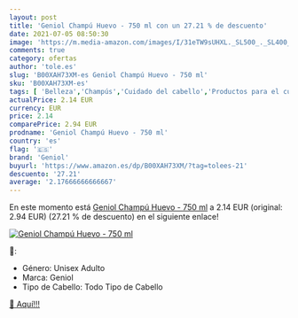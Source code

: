 ```yaml
---
layout: post
title: 'Geniol Champú Huevo - 750 ml con un 27.21 % de descuento'
date: 2021-07-05 08:50:30
image: 'https://m.media-amazon.com/images/I/31eTW9sUHXL._SL500_._SL400_.jpg'
comments: true
category: ofertas
author: 'tole.es'
slug: 'B00XAH73XM-es Geniol Champú Huevo - 750 ml'
sku: 'B00XAH73XM-es'
tags: [ 'Belleza','Champús','Cuidado del cabello','Productos para el cuidado del cabello','champú','geniol', ]
actualPrice: 2.14 EUR
currency: EUR
price: 2.14
comparePrice: 2.94 EUR
prodname: 'Geniol Champú Huevo - 750 ml'
country: 'es'
flag: '🇪🇸'
brand: 'Geniol'
buyurl: 'https://www.amazon.es/dp/B00XAH73XM/?tag=tolees-21'
descuento: '27.21'
average: '2.17666666666667'
---
```


En este momento está [Geniol Champú Huevo - 750 ml](https://www.amazon.es/dp/B00XAH73XM/?tag=tolees-21) a 2.14 EUR (original: 2.94 EUR) (27.21 %  de descuento) en el siguiente enlace!

[![Geniol Champú Huevo - 750 ml](https://m.media-amazon.com/images/I/31eTW9sUHXL._SL500_._SL400_.jpg)](https://www.amazon.es/dp/B00XAH73XM/?tag=tolees-21)

🔎:

- Género: Unisex Adulto
- Marca: Geniol
- Tipo de Cabello: Todo Tipo de Cabello

[🛒 Aquí!!!](https://www.amazon.es/dp/B00XAH73XM/?tag=tolees-21)
